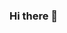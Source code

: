 ### Hi there 👋

<!--
**indrashismitra/indrashismitra** is a ✨ _special_ ✨ repository because its `README.md` (this file) appears on your GitHub profile.
I'm Indrashis currently a Third Year EEE student at @KIIT 🏫 . Currently I'm working on Embedded systems and applications of IOT. Occasionally I participate in Hackathons 💡 and I have a love/hate relationship with Programming 😐
Here are some ideas to get you started:

- 🔭 I’m currently working on ...
- 🌱 I’m currently learning ...
- 👯 I’m looking to collaborate on ...
- 🤔 I’m looking for help with ...
- 💬 Ask me about ...
- 📫 How to reach me: ...https://www.linkedin.com/in/indrashis-mitra/
- 😄 Pronouns: ...
- ⚡ Fun fact: ...
-->
